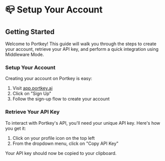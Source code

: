 # 📪 Setup Your Account

## Getting Started

Welcome to Portkey! This guide will walk you through the steps to create your account, retrieve your API key, and perform a quick integration using Middleware Mode.

### Setup Your Account

Creating your account on Portkey is easy:

1. Visit [app.portkey.ai](https://app.portkey.ai)
2. Click on "Sign Up"
3. Follow the sign-up flow to create your account

### Retrieve Your API Key

To interact with Portkey's API, you'll need your unique API key. Here's how you get it:

1. Click on your profile icon on the top left
2. From the dropdown menu, click on "Copy API Key"

Your API key should now be copied to your clipboard.
